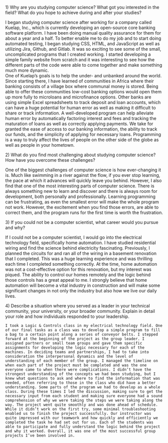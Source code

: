 1\) Why are you studying computer science? What got you interested in the field? What do you hope to achieve during and after your studies?

I began studying computer science after working for a company called Kuelap, Inc., which is currently developing an open-source core banking software platform. I have been doing manual quality assurance for them for about a year and a half. To better enable me to do my job and to start doing automated testing, I began studying CSS, HTML, and JavaScript as well as utilizing Jira, Github, and Gitlab. It was so exciting to see some of the small, uncomplicated programs that I created working. I started developing a simple family website from scratch and it was interesting to see how the different parts of the code were able to come together and make something much more dynamic.   
One of Kuelap’s goals is to help the under- and unbanked around the world. Since starting there, I have learned of communities in Africa where their banking consists of a village box where communal money is stored. Being able to offer these communities low-cost banking options would open them up more fully to microloans and microfinance options. Other banks are using simple Excel spreadsheets to track deposit and loan accounts, which can have a huge potential for human error as well as making it difficult to share or track information. A well-developed program can help alleviate human error by automatically factoring interest and fees and tracking the maturation of loans as well as correctly applying payments. We take for granted the ease of access to our banking information, the ability to track our funds, and the simplicity of applying for necessary loans. Programming is a way to truly affect the lives of people on the other side of the globe as well as people in your hometown.

2\) What do you find most challenging about studying computer science? How have you overcome these challenges?

One of the biggest challenges of computer science is how ever-changing it is. Much like swimming in a river against the flow, if you ever stop learning, the pace at which it advances will quickly leave you behind. However, I also find that one of the most interesting parts of computer science. There is always something new to learn and discover and there is always room for development, both personally and professionally. Learning programming can be frustrating, as even the smallest error will make the whole program not work. However, the excitement when you find those errors, are able to correct them, and the program runs for the first time is worth the frustration.

3\) If you could not be a computer scientist, what career would you pursue and why?

If I could not be a computer scientist, I would go into the electrical technology field, specifically home automation. I have studied residential wiring and find the science behind electricity fascinating. Previously, I planned the circuits for and ran all of the wiring in a basement renovation that I completed. This was a huge learning experience and was thrilling each time I completed something correctly.  At the time, home automation was not a cost-effective option for this renovation, but my interest was piqued. The ability to control our homes remotely and the logic behind those controls has a great appeal to me. I strongly believe that home automation will become a vital industry in construction and will make some significant changes in not only the industry but also how we live our daily lives.

4\) Describe a situation where you served as a leader in your technical community, your university, or your broader community. Explain in detail your role and how individuals responded to your leadership.

	I took a Logic & Controls class in my electrical technology field. One of our final tasks as a class was to develop a simple program to fill a bag to a certain point along a series of conveyor belts. I stepped forward at the beginning of the project as the group leader. I assigned partners or small team groups and gave them specific assignments for developing the logic necessary for each of the machines. In deciding teams and partnerships, I had to take into consideration the interpersonal dynamics and the level of understanding of each member of the group. I managed the timeline on when each part of the project must be completed and was the one everyone came to when there were complications. I didn’t have the strongest understanding of the concepts we had been studying, but I knew what questions to ask and where to find the information that was needed, often referring to those in the class who did have a better understanding. Some parts of the program we had to develop as a whole class. During these times I led the discussion, making sure to get the necessary input from each student and making sure everyone had a sound comprehension of why we were taking the steps we were taking along the way. The project went quite smoothly and was done ahead of schedule. While it didn’t work on the first try, some minimal troubleshooting enabled us to finish the project successfully. Our instructor was quite impressed with our teamwork and how quickly and efficiently we completed the task he had set out for us. Each of the students was able to participate and fully understand the logic behind the project and why it worked. Overall, it was one of the most successful group projects I’ve been involved in.